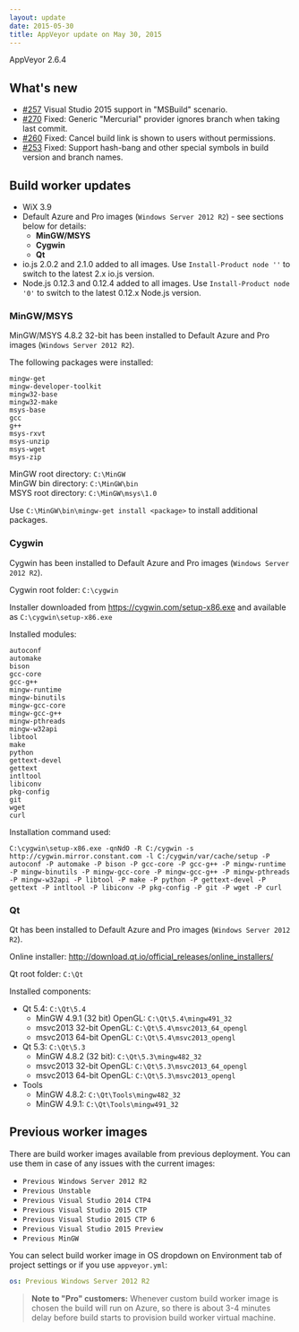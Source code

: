```yaml
---
layout: update
date: 2015-05-30
title: AppVeyor update on May 30, 2015
---
```


AppVeyor 2.6.4

## What's new

* [#257](https://github.com/appveyor/ci/issues/257) Visual Studio 2015 support in "MSBuild" scenario.
* [#270](https://github.com/appveyor/ci/issues/270) Fixed: Generic "Mercurial" provider ignores branch when taking last commit.
* [#260](https://github.com/appveyor/ci/issues/260) Fixed: Cancel build link is shown to users without permissions.
* [#253](https://github.com/appveyor/ci/issues/253) Fixed: Support hash-bang and other special symbols in build version and branch names.


## Build worker updates

* WiX 3.9
* Default Azure and Pro images (`Windows Server 2012 R2`) - see sections below for details:
    * **MinGW/MSYS**
    * **Cygwin**
    * **Qt**
* io.js 2.0.2 and 2.1.0 added to all images. Use `Install-Product node ''` to switch to the latest 2.x io.js version.
* Node.js 0.12.3 and 0.12.4 added to all images. Use `Install-Product node '0'` to switch to the latest 0.12.x Node.js version.

### MinGW/MSYS

MinGW/MSYS 4.8.2 32-bit has been installed to Default Azure and Pro images (`Windows Server 2012 R2`).

The following packages were installed:

    mingw-get
    mingw-developer-toolkit
    mingw32-base
    mingw32-make
    msys-base
    gcc
    g++
    msys-rxvt
    msys-unzip
    msys-wget
    msys-zip

MinGW root directory: `C:\MinGW` <br>
MinGW bin directory: `C:\MinGW\bin` <br>
MSYS root directory: `C:\MinGW\msys\1.0` <br>

Use `C:\MinGW\bin\mingw-get install <package>` to install additional packages.

### Cygwin

Cygwin has been installed to Default Azure and Pro images (`Windows Server 2012 R2`).

Cygwin root folder: `C:\cygwin`

Installer downloaded from https://cygwin.com/setup-x86.exe and available as `C:\cygwin\setup-x86.exe`

Installed modules:

    autoconf
    automake
    bison
    gcc-core
    gcc-g++
    mingw-runtime
    mingw-binutils
    mingw-gcc-core
    mingw-gcc-g++
    mingw-pthreads
    mingw-w32api
    libtool
    make
    python
    gettext-devel
    gettext
    intltool
    libiconv
    pkg-config
    git
    wget
    curl

Installation command used:

    C:\cygwin\setup-x86.exe -qnNdO -R C:/cygwin -s http://cygwin.mirror.constant.com -l C:/cygwin/var/cache/setup -P autoconf -P automake -P bison -P gcc-core -P gcc-g++ -P mingw-runtime -P mingw-binutils -P mingw-gcc-core -P mingw-gcc-g++ -P mingw-pthreads -P mingw-w32api -P libtool -P make -P python -P gettext-devel -P gettext -P intltool -P libiconv -P pkg-config -P git -P wget -P curl

### Qt

Qt has been installed to Default Azure and Pro images (`Windows Server 2012 R2`).

Online installer: http://download.qt.io/official_releases/online_installers/

Qt root folder: `C:\Qt`

Installed components:

* Qt 5.4: `C:\Qt\5.4`
  - MinGW 4.9.1 (32 bit) OpenGL: `C:\Qt\5.4\mingw491_32`
  - msvc2013 32-bit OpenGL: `C:\Qt\5.4\msvc2013_64_opengl`
  - msvc2013 64-bit OpenGL: `C:\Qt\5.4\msvc2013_opengl`
* Qt 5.3: `C:\Qt\5.3`
  - MinGW 4.8.2 (32 bit): `C:\Qt\5.3\mingw482_32`
  - msvc2013 32-bit OpenGL: `C:\Qt\5.3\msvc2013_64_opengl`
  - msvc2013 64-bit OpenGL: `C:\Qt\5.3\msvc2013_opengl`
* Tools
  - MinGW 4.8.2: `C:\Qt\Tools\mingw482_32`
  - MinGW 4.9.1: `C:\Qt\Tools\mingw491_32`



## Previous worker images

There are build worker images available from previous deployment. You can use them in case of any issues with the current images:

* `Previous Windows Server 2012 R2`
* `Previous Unstable`
* `Previous Visual Studio 2014 CTP4`
* `Previous Visual Studio 2015 CTP`
* `Previous Visual Studio 2015 CTP 6`
* `Previous Visual Studio 2015 Preview`
* `Previous MinGW`

You can select build worker image in OS dropdown on Environment tab of project settings or if you use `appveyor.yml`:

```yaml
os: Previous Windows Server 2012 R2
```

> **Note to "Pro" customers:** Whenever custom build worker image is chosen the build will run on Azure, so there is about 3-4 minutes delay before build starts to provision build worker virtual machine.
